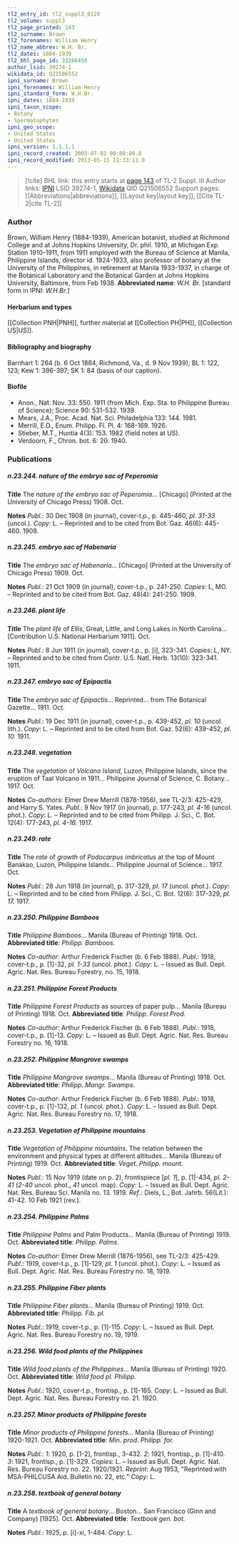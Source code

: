 ```yaml
---
tl2_entry_id: tl2_suppl3_0128
tl2_volume: suppl3
tl2_page_printed: 143
tl2_surname: Brown
tl2_forenames: William Henry
tl2_name_abbrev: W.H. Br.
tl2_dates: 1884-1939
tl2_bhl_page_id: 33266450
author_lsid: 39274-1
wikidata_id: Q21506552
ipni_surname: Brown
ipni_forenames: William Henry
ipni_standard_form: W.H.Br.
ipni_dates: 1884-1939
ipni_taxon_scope: 
- Botany
- Spermatophytes
ipni_geo_scope: 
- United States
- United States
ipni_version: 1.1.1.1
ipni_record_created: 2003-07-02 00:00:00.0
ipni_record_modified: 2013-05-15 11:33:11.0
---
```


> [!cite] BHL link: this entry starts at [page 143](https://www.biodiversitylibrary.org/page/33266450) of TL-2 Suppl. III
> Author links: [IPNI](https://www.ipni.org/a/39274-1) LSID 39274-1, [Wikidata](https://www.wikidata.org/wiki/Q21506552) QID Q21506552
> Support pages: [[Abbreviations|abbreviations]], [[Layout key|layout key]], [[Cite TL-2|cite TL-2]]

### Author

Brown, William Henry (1884-1939), American botanist, studied at Richmond College and at Johns Hopkins University, Dr. phil. 1910, at Michigan Exp. Station 1910-1911, from 1911 employed with the Bureau of Science at Manila, Philippine Islands, director id. 1924-1933, also professor of botany at the University of the Philippines, in retirement at Manila 1933-1937, in charge of the Botanical Laboratory and the Botanical Garden at Johns Hopkins University, Baltimore, from Feb 1938. 
**Abbreviated name**: *W.H. Br.* \[standard form in IPNI: *W.H.Br.*\]

#### Herbarium and types

[[Collection PNH|PNH]], further material at [[Collection PH|PH]], [[Collection US|US]].

#### Bibliography and biography

Barnhart 1: 264 (b. 6 Oct 1884, Richmond, Va., d. 9 Nov 1939); BL 1: 122, 123; Kew 1: 396-397; SK 1: 84 (basis of our caption).

#### Biofile

- Anon., Nat. Nov. 33: 550. 1911 (from Mich. Exp. Sta. to Philippine Bureau of Science); Science 90: 531-532. 1939.
- Mears, J.A., Proc. Acad. Nat. Sci. Philadelphia 133: 144. 1981.
- Merrill, E.D., Enum. Philipp. Fl. Pl. 4: 168-169. 1926.
- Stieber, M.T., Huntia 4(3): 153. 1982 (field notes at US).
- Verdoorn, F., Chron. bot. 6: 20. 1940.

### Publications

##### n.23.244. nature of the embryo sac of Peperomia

**Title**
The *nature of the embryo sac of Peperomia*... \[Chicago\] (Printed at the University of Chicago Press) 1908. Oct.

**Notes**
*Publ*.: 30 Dec 1908 (in journal), cover-t.p., p. 445-460, *pl. 31-33* (uncol.). *Copy*: L. – Reprinted and to be cited from Bot. Gaz. 46(6): 445-460. 1908.

##### n.23.245. embryo sac of Habenaria

**Title**
The *embryo sac of Habenaria*... \[Chicago\] (Printed at the University of Chicago Press) 1909. Oct.

**Notes**
*Publ*.: 21 Oct 1909 (in journal), cover-t.p., p. 241-250. *Copies*: L, MO. – Reprinted and to be cited from Bot. Gaz. 48(4): 241-250. 1909.

##### n.23.246. plant life

**Title**
The *plant life* of *Ellis*, Great, Little, and Long Lakes in North Carolina... \[Contribution U.S. National Herbarium 1911\]. Oct.

**Notes**
*Publ*.: 8 Jun 1911 (in journal), cover-t.p., p. \[i\], 323-341. *Copies*: L, NY. – Reprinted and to be cited from Contr. U.S. Natl. Herb. 13(10): 323-341. 1911.

##### n.23.247. embryo sac of Epipactis

**Title**
The *embryo sac of Epipactis*... Reprinted... from The Botanical Gazette... 1911. Oct.

**Notes**
*Publ*.: 19 Dec 1911 (in journal), cover-t.p., p. 439-452, *pl. 10* (uncol. lith.). *Copy*: L. – Reprinted and to be cited from Bot. Gaz. 52(6): 439-452, *pl. 10.* 1911.

##### n.23.248. vegetation

**Title**
The *vegetation* of *Volcano Island*, Luzon, Philippine Islands, since the eruption of Taal Volcano in 1911... Philippine Journal of Science, C. Botany... 1917. Oct.

**Notes**
*Co-authors*: Elmer Drew Merrill (1878-1956), see TL-2/3: 425-429, and Harry S. Yates.
*Publ*.: 9 Nov 1917 (in journal), p. 177-243, *pl. 4-16* (uncol. phot.). *Copy*: L. – Reprinted and to be cited from Philipp. J. Sci., C. Bot. 12(4): 177-243, *pl. 4-16.* 1917.

##### n.23.249. rate

**Title**
The *rate* of *growth* of *Podocarpus imbricatus* at the top of Mount Banakao, Luzon, Philippine Islands... Philippine Journal of Science... 1917. Oct.

**Notes**
*Publ*.: 28 Jun 1918 (in journal), p. 317-329, *pl. 17* (uncol. phot.). *Copy*: L. – Reprinted and to be cited from Philipp. J. Sci., C. Bot. 12(6): 317-329, *pl. 17.* 1917.

##### n.23.250. Philippine Bamboos

**Title**
*Philippine Bamboos*... Manila (Bureau of Printing) 1918. Oct.
**Abbreviated title**: *Philipp. Bamboos*.

**Notes**
*Co-author*: Arthur Frederick Fischer (b. 6 Feb 1888).
*Publ*.: 1918, cover-t.p., p. \[1\]-32, *pl. 1-33* (uncol. phot.). *Copy*: L. – Issued as Bull. Dept. Agric. Nat. Res. Bureau Forestry, no. 15, 1918.

##### n.23.251. Philippine Forest Products

**Title**
*Philippine Forest Products* as sources of paper pulp... Manila (Bureau of Printing) 1918. Oct.
**Abbreviated title**: *Philipp. Forest Prod.*

**Notes**
*Co-author*: Arthur Frederick Fischer (b. 6 Feb 1888).
*Publ*.: 1918, cover-t.p., p. \[1\]-13. *Copy*: L. – Issued as Bull. Dept. Agric. Nat. Res. Bureau Forestry no. 16, 1918.

##### n.23.252. Philippine Mangrove swamps

**Title**
*Philippine Mangrove swamps*... Manila (Bureau of Printing) 1918. Oct.
**Abbreviated title**: *Philipp. Mangr. Swamps*.

**Notes**
*Co-author*: Arthur Frederick Fischer (b. 6 Feb 1888).
*Publ*.: 1918, cover-t.p., p. \[1\]-132, *pl. 1* (uncol. phot.). *Copy*: L. – Issued as Bull. Dept. Agric. Nat. Res. Bureau Forestry no. 17, 1918.

##### n.23.253. Vegetation of Philippine mountains

**Title**
*Vegetation of Philippine mountains*. The relation between the environment and physical types at different altitudes... Manila (Bureau of Printing) 1919. Oct.
**Abbreviated title**: *Veget. Philipp. mount.*

**Notes**
*Publ*.: 15 Nov 1919 (date on p. 2), frontispiece \[*pl. 1*\], p. \[1\]-434, *pl. 2-41* (*2-40* uncol. phot., *41* uncol. map). *Copy*: L. – Issued as Bull. Dept. Agric. Nat. Res. Bureau Sci. Manila no. 13. 1919.
*Ref*.: Diels, L., Bot. Jahrb. 56(Lit.): 41-42. 10 Feb 1921 (rev.).

##### n.23.254. Philippine Palms

**Title**
*Philippine Palms* and Palm Products... Manila (Bureau of Printing) 1919. Oct.
**Abbreviated title**: *Philipp. Palms*.

**Notes**
*Co-author*: Elmer Drew Merrill (1876-1956), see TL-2/3: 425-429.
*Publ*.: 1919, cover-t.p., p. \[1\]-129, *pl. 1* (uncol. phot.). *Copy*: L. – Issued as Bull. Dept. Agric. Nat. Res. Bureau Forestry no. 18, 1919.

##### n.23.255. Philippine Fiber plants

**Title**
*Philippine Fiber plants*... Manila (Bureau of Printing) 1919. Oct.
**Abbreviated title**: *Philipp. Fib. pl.*

**Notes**
*Publ*.: 1919, cover-t.p., p. \[1\]-115. *Copy*: L. – Issued as Bull. Dept. Agric. Nat. Res. Bureau Forestry no. 19, 1919.

##### n.23.256. Wild food plants of the Philippines

**Title**
*Wild food plants of the Philippines*... Manila (Bureau of Printing) 1920. Oct.
**Abbreviated title**: *Wild food pl. Philipp.*

**Notes**
*Publ*.: 1920, cover-t.p., frontisp., p. \[1\]-165. *Copy*: L. – Issued as Bull. Dept. Agric. Nat. Res. Bureau Forestry no. 21. 1920.

##### n.23.257. Minor products of Philippine forests

**Title**
*Minor products of Philippine forests*... Manila (Bureau of Printing) 1920-1921. Oct.
**Abbreviated title**: *Min. prod. Philipp. for.*

**Notes**
*Publ*.: *1*: 1920, p. \[1-2\], frontisp., 3-432.
*2*: 1921, frontisp., p. \[1\]-410.
*3*: 1921, frontisp., p. \[1\]-329.
*Copies*: L. – Issued as Bull. Dept. Agric. Nat. Res. Bureau Forestry no. 22. 1920/1921.
*Reprint*: Aug 1953, "Reprinted with MSA-PHILCUSA Aid. Bulletin no. 22, etc." *Copy*: L.

##### n.23.258. textbook of general botany

**Title**
A *textbook of general botany*... Boston... San Francisco (Ginn and Company) \[1925\]. Oct.
**Abbreviated title**: *Textbook gen. bot.*

**Notes**
*Publ*.: 1925, p. \[i\]-xi, 1-484. *Copy*: L.

